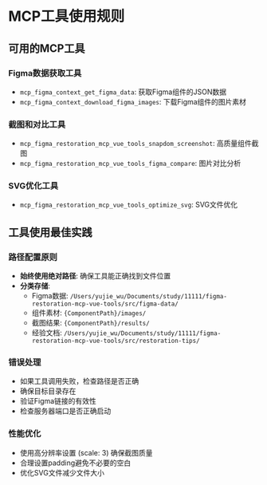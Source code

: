# MCP工具使用规则

## 可用的MCP工具

### Figma数据获取工具
- `mcp_figma_context_get_figma_data`: 获取Figma组件的JSON数据
- `mcp_figma_context_download_figma_images`: 下载Figma组件的图片素材

### 截图和对比工具
- `mcp_figma_restoration_mcp_vue_tools_snapdom_screenshot`: 高质量组件截图
- `mcp_figma_restoration_mcp_vue_tools_figma_compare`: 图片对比分析

### SVG优化工具
- `mcp_figma_restoration_mcp_vue_tools_optimize_svg`: SVG文件优化

## 工具使用最佳实践

### 路径配置原则
- **始终使用绝对路径**: 确保工具能正确找到文件位置
- **分类存储**: 
  - Figma数据: `/Users/yujie_wu/Documents/study/11111/figma-restoration-mcp-vue-tools/src/figma-data/`
  - 组件素材: `{ComponentPath}/images/`
  - 截图结果: `{ComponentPath}/results/`
  - 经验文档: `/Users/yujie_wu/Documents/study/11111/figma-restoration-mcp-vue-tools/src/restoration-tips/`

### 错误处理
- 如果工具调用失败，检查路径是否正确
- 确保目标目录存在
- 验证Figma链接的有效性
- 检查服务器端口是否正确启动

### 性能优化
- 使用高分辨率设置 (scale: 3) 确保截图质量
- 合理设置padding避免不必要的空白
- 优化SVG文件减少文件大小